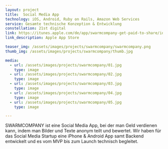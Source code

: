 ```yaml
---
layout: project
title:  Social Media App
technology: iOS, Android, Ruby on Rails, Amazon Web Services
service: Gesamte technische Konzeption & Entwicklung
constellation: 21st digital
link: https://itunes.apple.com/de/app/swarmcompany-get-paid-to-share/id936682731?mt=8&uo=4
link_description: Apple App Store

teaser_img: /assets/images/projects/swarmcompany/swarmcompany.png
thumb_img: /assets/images/projects/swarmcompany/thumb.jpg

media:
  - url: /assets/images/projects/swarmcompany/01.jpg
    type: image
  - url: /assets/images/projects/swarmcompany/02.jpg
    type: image
  - url: /assets/images/projects/swarmcompany/03.jpg
    type: image
  - url: /assets/images/projects/swarmcompany/04.jpg
    type: image
  - url: /assets/images/projects/swarmcompany/05.jpg
    type: image

---
```


SWARMCOMPANY ist eine Social Media App, bei der man Geld verdienen kann, indem man Bilder und Texte anonym teilt und bewertet. Wir haben für das Social Media Startup eine iPhone & Android App samt Backend entwickelt und es vom MVP bis zum Launch technisch begleitet.